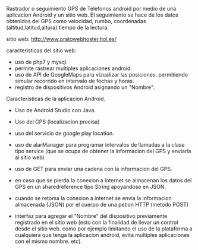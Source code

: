 Rastrador o seguimiento GPS de Telefonos android por medio de una aplicacion Android y un sitio web.
  El seguimiento se hace de los datos obtenidos del GPS como velocidad, rumbo, coordenadas (altitud,latitud,altura)
  tiempo de la lectura.
  
  sitio web: http://www.pratowebhoster.hol.es/ 
 
caracteristicas del sitio web:

- uso de php7 y mysql.
- permite rastrear multiples aplicaciones android.
- uso de API de GoogleMaps para vizualizar las posiciones. permitiendo simular recorrido en intervalo de fechas y horas.
- registro de dispositivos Android asignando un "Nombre".

Caracteristicas de la aplicacion Android.

- Uso de Android Studio con Java.
- Uso del GPS (localizacion precisa)
- uso del servicio de google play location.
- uso de alarManager para programar intervalos de llamadas a la clase tipo service (que se ocupa de obtener la informacion del GPS   y enviarla al sitio web)
- uso de GET para enviar una cadena con la informacion del GPS.

- en caso que se pierda la conexion a internet se almacenan los datos del GPS en un sharedreference tipo String apoyandose en JSON.

- cuando se retoma la conexion a internet se envia la informacion almacenada (JSON) por el cuerpo de una petion HTTP (metodo POST)

- interfaz para agregar el "Nombre" del dispositivo previamente registrado en el sitio web (esto con la finalidad de llevar un       control desde el sitio web. como por ejemplo limitando el uso de la plataforma a cualquiera que tenga la aplicacion android,       evita multiples aplicaciones con el mismo nombre. etc).

